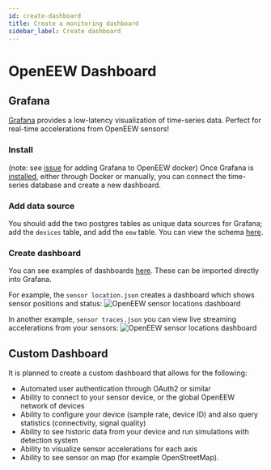 ```yaml
---
id: create-dashboard
title: Create a monitoring dashboard
sidebar_label: Create dashboard
---
```


# OpenEEW Dashboard

## Grafana
[Grafana](https://github.com/grafana/grafana) provides a low-latency visualization of time-series data. Perfect for real-time accelerations from OpenEEW sensors!

### Install
(note: see [issue](https://github.com/openeew/openeew-detection/issues/46) for adding Grafana to OpenEEW docker)
Once Grafana is [installed](https://grafana.com/docs/grafana/latest/installation/), either through Docker or manually, you can connect the time-series database and create a new dashboard.

### Add data source
You should add the two postgres tables as unique data sources for Grafana; add the `devices` table, and add the `eew` table. You can view the schema [here](https://github.com/openeew/openeew-detection/blob/master/init_db.sql).

### Create dashboard
You can see examples of dashboards [here](https://github.com/openeew/openeew-dashboard/tree/master/grafana/dashboard). These can be imported directly into Grafana.

For example, the `sensor location.json` creates a dashboard which shows sensor positions and status:
![OpenEEW sensor locations dashboard](images/sensor-location.png?raw=true "sensor locations dashboard")

In another example, `sensor traces.json` you can view live streaming accelerations from your sensors:
![OpenEEW sensor locations dashboard](images/traces-stream3.gif?raw=true "sensor traces dashboard")


## Custom Dashboard
It is planned to create a custom dashboard that allows for the following:
- Automated user authentication through OAuth2 or similar
- Ability to connect to your sensor device, or the global OpenEEW network of devices
- Ability to configure your device (sample rate, device ID) and also query statistics (connectivity, signal quality)
- Ability to see historic data from your device and run simulations with detection system
- Ability to visualize sensor accelerations for each axis
- Ability to see sensor on map (for example OpenStreetMap).
